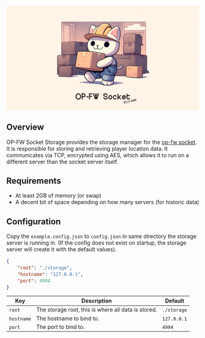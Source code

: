 ![banner](.github/banner.png)

## Overview

OP-FW Socket Storage provides the storage manager for the [op-fw socket](https://github.com/coalaura/admin-panel-socket). It is responsible for storing and retrieving player location data. It communicates via TCP, encrypted using AES, which allows it to run on a different server than the socket server itself.

## Requirements
- At least 2GB of memory (or swap)
- A decent bit of space depending on how many servers (for historic data)

## Configuration
Copy the `example.config.json` to `config.json` in same directory the storage server is running in. (If the config does not exist on startup, the storage server will create it with the default values).

```json
{
	"root": "./storage",
	"hostname": "127.0.0.1",
	"port": 4994
}
```

| Key        | Description                                         | Default     |
| ---------- | --------------------------------------------------- | ----------- |
| `root`     | The storage root, this is where all data is stored. | `./storage` |
| `hostname` | The hostname to bind to.                            | `127.0.0.1` |
| `port`     | The port to bind to.                                | `4994`      |
